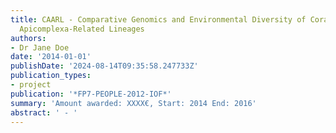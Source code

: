 ```yaml
---
title: CAARL - Comparative Genomics and Environmental Diversity of Coral Associated
  Apicomplexa-Related Lineages
authors:
- Dr Jane Doe
date: '2014-01-01'
publishDate: '2024-08-14T09:35:58.247733Z'
publication_types:
- project
publication: '*FP7-PEOPLE-2012-IOF*'
summary: 'Amount awarded: XXXX€, Start: 2014 End: 2016'
abstract: ' - '
---
```

